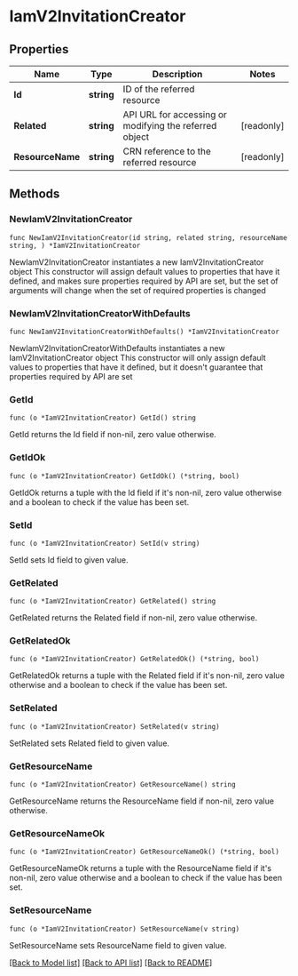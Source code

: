 # IamV2InvitationCreator

## Properties

Name | Type | Description | Notes
------------ | ------------- | ------------- | -------------
**Id** | **string** | ID of the referred resource | 
**Related** | **string** | API URL for accessing or modifying the referred object | [readonly] 
**ResourceName** | **string** | CRN reference to the referred resource | [readonly] 

## Methods

### NewIamV2InvitationCreator

`func NewIamV2InvitationCreator(id string, related string, resourceName string, ) *IamV2InvitationCreator`

NewIamV2InvitationCreator instantiates a new IamV2InvitationCreator object
This constructor will assign default values to properties that have it defined,
and makes sure properties required by API are set, but the set of arguments
will change when the set of required properties is changed

### NewIamV2InvitationCreatorWithDefaults

`func NewIamV2InvitationCreatorWithDefaults() *IamV2InvitationCreator`

NewIamV2InvitationCreatorWithDefaults instantiates a new IamV2InvitationCreator object
This constructor will only assign default values to properties that have it defined,
but it doesn't guarantee that properties required by API are set

### GetId

`func (o *IamV2InvitationCreator) GetId() string`

GetId returns the Id field if non-nil, zero value otherwise.

### GetIdOk

`func (o *IamV2InvitationCreator) GetIdOk() (*string, bool)`

GetIdOk returns a tuple with the Id field if it's non-nil, zero value otherwise
and a boolean to check if the value has been set.

### SetId

`func (o *IamV2InvitationCreator) SetId(v string)`

SetId sets Id field to given value.


### GetRelated

`func (o *IamV2InvitationCreator) GetRelated() string`

GetRelated returns the Related field if non-nil, zero value otherwise.

### GetRelatedOk

`func (o *IamV2InvitationCreator) GetRelatedOk() (*string, bool)`

GetRelatedOk returns a tuple with the Related field if it's non-nil, zero value otherwise
and a boolean to check if the value has been set.

### SetRelated

`func (o *IamV2InvitationCreator) SetRelated(v string)`

SetRelated sets Related field to given value.


### GetResourceName

`func (o *IamV2InvitationCreator) GetResourceName() string`

GetResourceName returns the ResourceName field if non-nil, zero value otherwise.

### GetResourceNameOk

`func (o *IamV2InvitationCreator) GetResourceNameOk() (*string, bool)`

GetResourceNameOk returns a tuple with the ResourceName field if it's non-nil, zero value otherwise
and a boolean to check if the value has been set.

### SetResourceName

`func (o *IamV2InvitationCreator) SetResourceName(v string)`

SetResourceName sets ResourceName field to given value.



[[Back to Model list]](../README.md#documentation-for-models) [[Back to API list]](../README.md#documentation-for-api-endpoints) [[Back to README]](../README.md)


